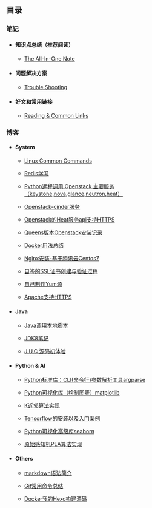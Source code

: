 ## 目录

### 笔记

- #### 知识点总结（推荐阅读）

  - [The All-In-One Note](notes/common/all-in-one.md)

- #### 问题解决方案

  - [Trouble Shooting](notes/common/troubleshooting.md)

- ####  好文和常用链接

  - [Reading & Common Links](notes/common/links.md)



### 博客

- #### System

  - [Linux Common Commands](notes/linux-notes.md)
  - [Redis学习](notes/redis.md)

  - [Python远程调用 Openstack 主要服务（keystone,nova,glance,neutron,heat）](notes/python-openstack.md)

  - [Openstack-cinder服务](notes/openstack-cinder.md)

  - [Openstack的Heat服务api支持HTTPS](notes/openstack-heatapi-https.md)

  - [Queens版本Openstack安装记录](notes/openstack-queens-install.md)

  - [Docker用法总结](notes/docker-cli.md)

  - [Nginx安装-基于腾讯云Centos7](notes/nginx-install.md)

  - [自签的SSL证书创建与验证过程](notes/self-ssl-signing.md)

  - [自己制作Yum源](notes/yumsource.md)

  - [Apache支持HTTPS](notes/apache-self-ssl.md)

- #### Java

  - [Java调用本地脚本](notes/jcallscript.md)

  - [JDK8笔记](notes/jdk8.md)

  - [J.U.C 源码初体验](notes/juc.md)

- #### Python & AI

  - [Python标准库：CLI(命令行)参数解析工具argparse](notes/argparse.md)

  - [Python可视化库（绘制图表）matplotlib](notes/matplotlib.md)

  - [K近邻算法实现](notes/knn.md)

  - [Tensorflow的安装以及入门案例](notes/tensorflow-start.md)

  - [Python可视化高级库seaborn](notes/seaborn.md)

  - [原始感知机PLA算法实现](notes/pla.md)

- #### Others

  - [markdown语法简介](notes/markdown.md)

  - [Git常用命令总结](notes/git.md)

  - [Docker我的Hexo构建源码](notes/docker-hexo.md)
